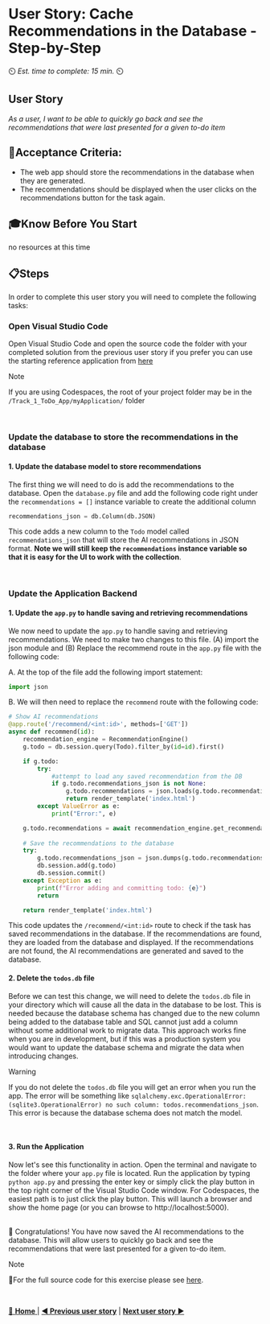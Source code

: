 # User Story: Cache Recommendations in the Database - Step-by-Step
⏲️ _Est. time to complete: 15 min._ ⏲️

## User Story
*As a user, I want to be able to quickly go back and see the recommendations that were last presented for a given to-do item*

## 🎯Acceptance Criteria:
- The web app should store the recommendations in the database when they are generated.
- The recommendations should be displayed when the user clicks on the recommendations button for the task again.

## 🎓Know Before You Start
no resources at this time

## 📋Steps

In order to complete this user story you will need to complete the following tasks:

### Open Visual Studio Code
Open Visual Studio Code and open the source code the folder with your completed solution from the previous user story if you prefer you can use the starting reference application from [here](/Track_1_ToDo_App/Sprint-05%20-%20Advanced%20AI%20recommendations/src/app-s05-f01-us01/) 

> [!NOTE]
> If you are using Codespaces, the root of your project folder may be in the `/Track_1_ToDo_App/myApplication/` folder
<br/>

### Update the database to store the recommendations in the database

#### 1. Update the database model to store recommendations
The first thing we will need to do is add the recommendations to the database.  Open the `database.py` file and add the following code right under the `recommendations = []` instance variable to create the additional column

```python
recommendations_json = db.Column(db.JSON)    
```

This code adds a new column to the `Todo` model called `recommendations_json` that will store the AI recommendations in JSON format.  **Note we will still keep the `recommendations` instance variable so that it is easy for the UI to work with the collection**.

<br/>

### Update the Application Backend  

#### 1. Update the `app.py` to handle saving and retrieving recommendations
We now need to update the `app.py` to handle saving and retrieving recommendations.  We need to make two changes to this file. (A) import the json module and (B) Replace the recommend route in the `app.py` file with the following code:

A. At the top of the file add the following import statement:

```python
import json
```
B. We will then need to replace the `recommend` route with the following code:

```python
# Show AI recommendations
@app.route('/recommend/<int:id>', methods=['GET'])
async def recommend(id):
    recommendation_engine = RecommendationEngine()
    g.todo = db.session.query(Todo).filter_by(id=id).first()

    if g.todo:
        try:
            #attempt to load any saved recommendation from the DB
            if g.todo.recommendations_json is not None:
                g.todo.recommendations = json.loads(g.todo.recommendations_json)
                return render_template('index.html')
        except ValueError as e:
            print("Error:", e)

    g.todo.recommendations = await recommendation_engine.get_recommendations(g.todo.name)
        
    # Save the recommendations to the database
    try:
        g.todo.recommendations_json = json.dumps(g.todo.recommendations)
        db.session.add(g.todo)
        db.session.commit()
    except Exception as e:
        print(f"Error adding and committing todo: {e}")
        return

    return render_template('index.html')
```

This code updates the `/recommend/<int:id>` route to check if the task has saved recommendations in the database. If the recommendations are found, they are loaded from the database and displayed. If the recommendations are not found, the AI recommendations are generated and saved to the database.

#### 2. Delete the `todos.db` file
Before we can test this change, we will need to delete the `todos.db` file in your directory which will cause all the data in the database to be lost. This is needed because the database schema has changed due to the new column being added to the database table and SQL cannot just add a column without some additional work to migrate data. This approach works fine when you are in development, but if this was a production system you would want to update the database schema and migrate the data when introducing changes. 

> [!WARNING]
> If you do not delete the `todos.db` file you will get an error when you run the app.  The error will be something like `sqlalchemy.exc.OperationalError: (sqlite3.OperationalError) no such column: todos.recommendations_json`.  This error is because the database schema does not match the model.

<br/>

#### 3. Run the Application
Now let's see this functionality in action.  Open the terminal and navigate to the folder where your `app.py` file is located. Run the application by typing `python app.py` and pressing the enter key or simply click the play button in the top right corner of the Visual Studio Code window.  For Codespaces, the easiest path is to just click the play button.   This will launch a browser and show the home page (or you can browse to http://localhost:5000).

    
<br/>
🎉 Congratulations! You have now saved the AI recommendations to the database. This will allow users to quickly go back and see the recommendations that were last presented for a given to-do item.

<br/>

> [!NOTE]
> 📄For the full source code for this exercise please see [here](/Track_1_ToDo_App/Sprint-05%20-%20Advanced%20AI%20recommendations/src/app-s05-f01-us02/).


<br/>

[🔼 **Home** ](/Track_1_ToDo_App/README.md) | [**◀ Previous user story**](User%20Story%201%20-%20Get%20Gen%20AI%20recommendation.md) | [**Next user story** ▶](User%20Story%203%20-%20Refresh%20Recommendations.md)
